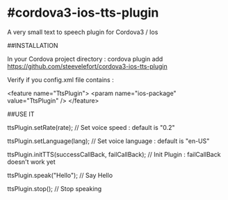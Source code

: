 #cordova3-ios-tts-plugin
=======================

A very small text to speech plugin for Cordova3 / Ios


##INSTALLATION

In your Cordova project directory : 
cordova plugin add https://github.com/steevelefort/cordova3-ios-tts-plugin

Verify if you config.xml file contains :

&lt;feature name="TtsPlugin"&gt;
	    &lt;param name="ios-package" value="TtsPlugin" /&gt;
&lt;/feature&gt;

##USE IT

ttsPlugin.setRate(rate); // Set voice speed : default is "0.2"

ttsPlugin.setLanguage(lang); // Set voice language : default is "en-US"

ttsPlugin.initTTS(successCallBack, failCallBack); // Init Plugin : failCallBack doesn't work yet

ttsPlugin.speak("Hello"); // Say Hello

ttsPlugin.stop(); // Stop speaking